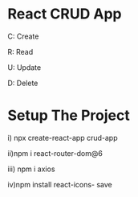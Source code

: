 <h1>React CRUD App</h1>

C: Create

R: Read

U: Update

D: Delete

<h1>Setup The Project</h1>

i) npx create-react-app crud-app

ii)npm i react-router-dom@6

iii) npm i axios

iv)npm install react-icons- save
